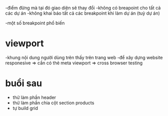 -điểm đừng mà tại đó giao diện sẽ thay đổi
-không có breapoint cho tất cả các dự án
-không khai báo tất cả các breakpoint khi làm dự án (tuỳ dự án)


-một số breakpoint phổ biến
# viewport
-khung nội dung người dùng trên thấy trên trang web
-để xây dựng website responesive => cần có thẻ meta viewport
 => cross browser testing


 # buổi sau
 - thử làm phần header
 - thử làm phần chia cột section products
 - tự build  grid 